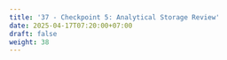 ```yaml
---
title: '37 - Checkpoint 5: Analytical Storage Review'
date: 2025-04-17T07:20:00+07:00
draft: false
weight: 38
---
```

